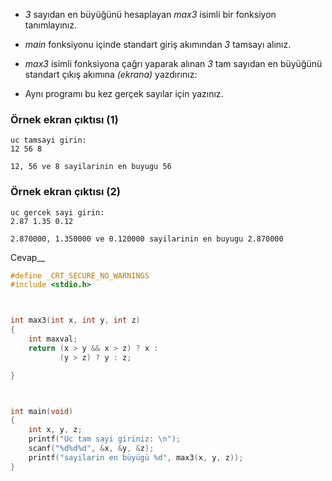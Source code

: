* _3_ sayıdan en büyüğünü hesaplayan _max3_ isimli bir fonksiyon tanımlayınız.

* _main_ fonksiyonu içinde standart giriş akımından _3_ tamsayı alınız.

* _max3_ isimli fonksiyona çağrı yaparak alınan _3_ tam sayıdan en büyüğünü standart çıkış akımına _(ekrana)_ yazdırınız:

* Aynı programı bu kez gerçek sayılar için yazınız.

### Örnek ekran çıktısı (1)

```
uc tamsayi girin:
12 56 8

12, 56 ve 8 sayilarinin en buyugu 56
```

### Örnek ekran çıktısı (2)

```
uc gercek sayi girin:
2.87 1.35 0.12

2.870000, 1.350000 ve 0.120000 sayilarinin en buyugu 2.870000
```
Cevap__

```C
#define _CRT_SECURE_NO_WARNINGS
#include <stdio.h>



int max3(int x, int y, int z)
{
	int maxval;
	return (x > y && x > z) ? x :
		   (y > z) ? y : z;

}



int main(void)
{
	int x, y, z;
	printf("Uc tam sayi giriniz: \n");
	scanf("%d%d%d", &x, &y, &z);
	printf("sayilarin en büyügü %d", max3(x, y, z));
}
```